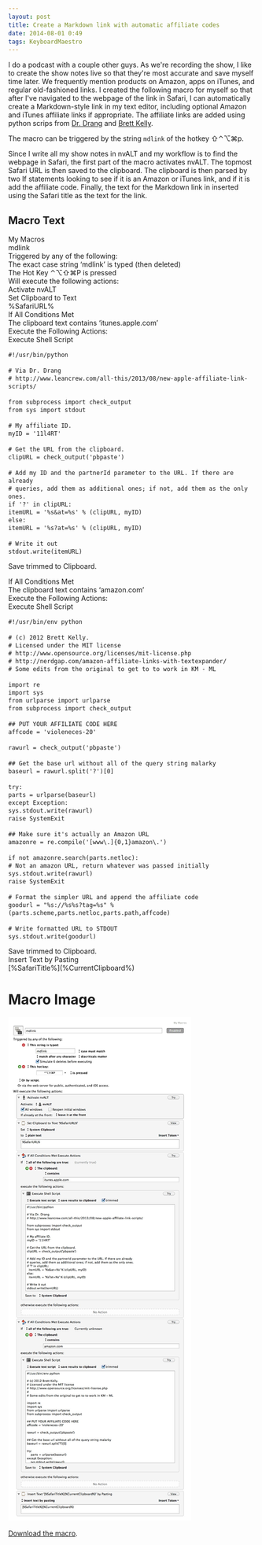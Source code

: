 ```yaml
---
layout: post
title: Create a Markdown link with automatic affiliate codes
date: 2014-08-01 0:49  
tags: KeyboardMaestro
---
```

I do a podcast with a couple other guys. As we're recording the show, I like to create the show notes live so that they're most accurate and save myself time later. We frequently mention products on Amazon, apps on iTunes, and regular old-fashioned links. I created the following macro for myself so that after I've navigated to the webpage of the link in Safari, I can automatically create a Markdown-style link in my text editor, including optional Amazon and iTunes affiliate links if appropriate. The affiliate links are added using python scrips from [Dr. Drang][1] and [Brett Kelly][2].

The macro can be triggered by the string `mdlink` of the hotkey ⇧⌃⌥⌘p.

Since I write all my show notes in nvALT and my workflow is to find the webpage in Safari, the first part of the macro activates nvALT. The topmost Safari URL is then saved to the clipboard. The clipboard is then parsed by two If statements looking to see if it is an Amazon or iTunes link, and if it is add the affiliate code. Finally, the text for the Markdown link in inserted using the Safari title as the text for the link.

## Macro Text

My Macros  
mdlink  
Triggered by any of the following:  
The exact case string ‘mdlink’ is typed (then deleted)  
The Hot Key ⌃⌥⇧⌘P is pressed  
Will execute the following actions:  
Activate nvALT  
Set Clipboard to Text  
%SafariURL%  
If All Conditions Met  
The clipboard text contains ‘itunes.apple.com’  
Execute the Following Actions:  
Execute Shell Script  

    #!/usr/bin/python
    
    # Via Dr. Drang
    # http://www.leancrew.com/all-this/2013/08/new-apple-affiliate-link-scripts/
    
    from subprocess import check_output
    from sys import stdout
    
    # My affiliate ID.
    myID = '11l4RT'
    
    # Get the URL from the clipboard.
    clipURL = check_output('pbpaste')
    
    # Add my ID and the partnerId parameter to the URL. If there are already
    # queries, add them as additional ones; if not, add them as the only ones.
    if '?' in clipURL:
    itemURL = '%s&at=%s' % (clipURL, myID)
    else:
    itemURL = '%s?at=%s' % (clipURL, myID)
    
    # Write it out
    stdout.write(itemURL)
Save trimmed to Clipboard.  

If All Conditions Met  
The clipboard text contains ‘amazon.com’  
Execute the Following Actions:  
Execute Shell Script  

    #!/usr/bin/env python
    
    # (c) 2012 Brett Kelly.
    # Licensed under the MIT license
    # http://www.opensource.org/licenses/mit-license.php
    # http://nerdgap.com/amazon-affiliate-links-with-textexpander/
    # Some edits from the original to get to to work in KM - ML
    
    import re
    import sys
    from urlparse import urlparse
    from subprocess import check_output
    
    ## PUT YOUR AFFILIATE CODE HERE
    affcode = 'violeneces-20'
    
    rawurl = check_output('pbpaste')
    
    ## Get the base url without all of the query string malarky
    baseurl = rawurl.split('?')[0] 
    
    try:
    parts = urlparse(baseurl)
    except Exception:
    sys.stdout.write(rawurl)
    raise SystemExit
    
    ## Make sure it's actually an Amazon URL
    amazonre = re.compile('[www\.]{0,1}amazon\.')
    
    if not amazonre.search(parts.netloc):
    # Not an amazon URL, return whatever was passed initially
    sys.stdout.write(rawurl)
    raise SystemExit
    
    # Format the simpler URL and append the affiliate code
    goodurl = "%s://%s%s?tag=%s" % (parts.scheme,parts.netloc,parts.path,affcode)
    
    # Write formatted URL to STDOUT
    sys.stdout.write(goodurl)

Save trimmed to Clipboard.  
Insert Text by Pasting  
\[%SafariTitle%](%CurrentClipboard%)  

# Macro Image

[![Macro Image](/images/Markdown_link_with_affiliate_codes.jpg)](/images/Markdown_link_with_affiliate_codes.jpg) 

[Download the macro](https://dl.dropboxusercontent.com/u/3950369/blog_images/Create%20Markdown%20link%20with%20affiliate%20codes.kmmacros). 



  [1]: http://www.leancrew.com/all-this/2013/08/new-apple-affiliate-link-scripts/
  [2]: http://nerdgap.com/amazon-affiliate-links-with-textexpander/